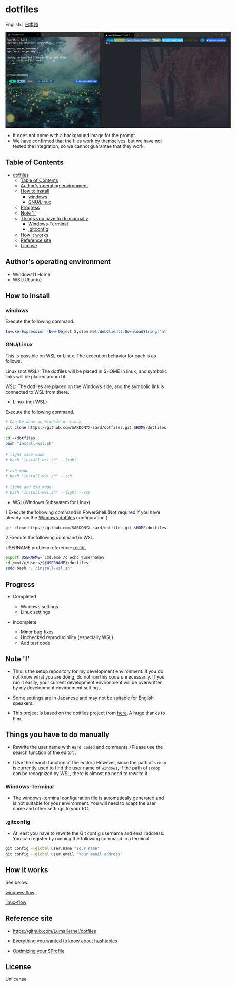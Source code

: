 # dotfiles

English | [日本語](./docs/i18n/jp/readme.md)

<p style="display:flex;justify-content:space-around;">
    <img src="./docs/images/powershell-core.png" alt="powershell-core" height="300" width="400"/>
    <img src="./docs/images/wsl-ubuntu.png" alt="wsl-ubuntu"  height="300" width="400"/>
</p>

- It does not come with a background image for the prompt.
- We have confirmed that the files work by themselves, but we have not tested
  the integration, so we cannot guarantee that they work.

## Table of Contents

- [dotfiles](#dotfiles)
  - [Table of Contents](#table-of-contents)
  - [Author's operating environment](#authors-operating-environment)
  - [How to install](#how-to-install)
    - [windows](#windows)
    - [GNU/Linux](#gnulinux)
  - [Progress](#progress)
  - [Note '!'](#note-)
  - [Things you have to do manually](#things-you-have-to-do-manually)
    - [Windows-Terminal](#windows-terminal)
    - [.gitconfig](#gitconfig)
  - [How it works](#how-it-works)
  - [Reference site](#reference-site)
  - [License](#license)

## Author's operating environment

- Windows11 Home
- WSL(Ubuntu)

## How to install

### windows

Execute the following command.

```powershell
Invoke-Expression (New-Object System.Net.WebClient).DownloadString('https://raw.githubusercontent.com/SARDONYX-sard/dotfiles/main/install-win.ps1')
```

### GNU/Linux

This is possible on WSL or Linux. The execution behavior for each is as follows.

Linux (not WSL): The dotfiles will be placed in $HOME in linux, and symbolic
links will be placed around it.

WSL: The dotfiles are placed on the Windows side, and the symbolic link is
connected to WSL from there.

- Linux (not WSL)

Execute the following command.

```bash
# Can be done on Windows or linux
git clone https://github.com/SARDONYX-sard/dotfiles.git $HOME/dotfiles

cd ~/dotfiles
bash "install-wsl.sh"

# light size mode
# bash "install-wsl.sh" --light

# zsh mode
# bash "install-wsl.sh" --zsh

# light and zsh mode
# bash "install-wsl.sh" --light --zsh
```

- WSL(Windows Subsystem for Linux)

1.Execute the following command in PowerShell.(Not required if you have already
run the [Windows dotfiles](###Windows) configuration.)

```powershell
git clone https://github.com/SARDONYX-sard/dotfiles.git $HOME/dotfiles
```

2.Execute the following command in WSL.

USERNAME problem reference:
[reddit](https://www.reddit.com/r/bashonubuntuonwindows/comments/8dhhrr/is_it_possible_to_get_the_windows_username_from/)

```bash
export USERNAME=`cmd.exe /c echo %username%`
cd /mnt/c/Users/${USERNAME}/dotfiles
sudo bash ". /install-wsl.sh"
```

## Progress

- Completed

  - Windows settings
  - Linux settings

- Incomplete

  - Minor bug fixes
  - Unchecked reproducibility (especially WSL)
  - Add test code

## Note '!'

- This is the setup repository for my development environment. If you do not
  know what you are doing, do not run this code unnecessarily. If you run it
  easily, your current development environment will be overwritten by my
  development environment settings.

- Some settings are in Japanese and may not be suitable for English speakers.

- This project is based on the dotfiles project from
  [here](https://github.com/LumaKernel/dotfiles). A huge thanks to him...

## Things you have to do manually

- Rewrite the user name with `Hard coded` and comments. (Please use the search
  function of the editor).

- (Use the search function of the editor.) However, since the path of `scoop` is
  currently used to find the user name of `windows`, if the path of `scoop` can
  be recognized by WSL, there is almost no need to rewrite it.

### Windows-Terminal

- The windows-terminal configuration file is automatically generated and is not
  suitable for your environment. You will need to adapt the user name and other
  settings to your PC.

### .gitconfig

- At least you have to rewrite the Git config username and email address. You
  can register by running the following command in a terminal.

```bash
git config --global user.name "Your name"
git config --global user.email "Your email address"
```

## How it works

See below.

[windows flow](./docs/i18n/en/windows-flow.md)

[linux-flow](./docs/i18n/en/linux-flow.md)

## Reference site

- <https://github.com/LumaKernel/dotfiles>

- [Everything you wanted to know about hashtables](https://docs.microsoft.com/en/powershell/scripting/learn/deep-dives/everything-about-hashtable?view=powershell-7.2)

- [Optimizing your $Profile](https://devblogs.microsoft.com/powershell/optimizing-your-profile/)

## License

Unlicense
